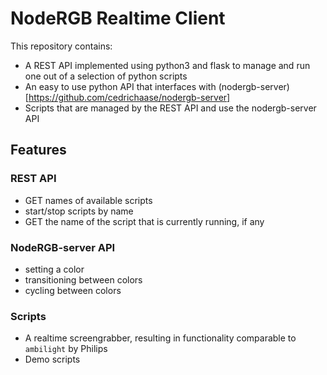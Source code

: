 # NodeRGB Realtime Client

This repository contains:
* A REST API implemented using python3 and flask to manage and run one out of a selection of python scripts
* An easy to use python API that interfaces with (nodergb-server)[https://github.com/cedrichaase/nodergb-server]
* Scripts that are managed by the REST API and use the nodergb-server API

## Features

### REST API

* GET names of available scripts
* start/stop scripts by name
* GET the name of the script that is currently running, if any


### NodeRGB-server API

* setting a color
* transitioning between colors
* cycling between colors


### Scripts

* A realtime screengrabber, resulting in functionality comparable to `ambilight` by Philips
* Demo scripts
